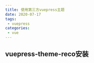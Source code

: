 ```yaml
---
title: 使用第三方vuepress主题
date: 2020-07-17
tags:
 - vuepress
categories: 
 - vue
---
```



## vuepress-theme-reco安装



